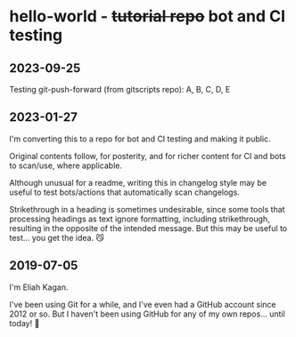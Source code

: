 # hello-world - ~~tutorial repo~~ bot and CI testing

## 2023-09-25

Testing git-push-forward (from gitscripts repo): A, B, C, D, E

## 2023-01-27

I'm converting this to a repo for bot and CI testing and making it public.

Original contents follow, for posterity, and for richer content for CI and bots
to scan/use, where applicable.

Although unusual for a readme, writing this in changelog style may be useful to
test bots/actions that automatically scan changelogs.

Strikethrough in a heading is sometimes undesirable, since some tools that
processing headings as text ignore formatting, including strikethrough,
resulting in the opposite of the intended message. But this may be useful to
test... you get the idea. <span title="Cat with Wry Smile">😼</span>

## 2019-07-05

I'm Eliah Kagan.

I've been using Git for a while, and I've even had a GitHub
account since 2012 or so. But I haven't been using GitHub for any of my own
repos... until today! <span title="Slightly Smiling Face">🙂</span>
